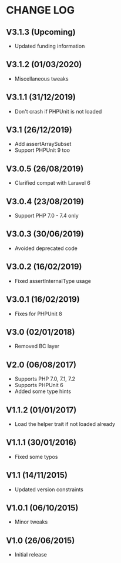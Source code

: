 CHANGE LOG
==========


## V3.1.3 (Upcoming)

* Updated funding information


## V3.1.2 (01/03/2020)

* Miscellaneous tweaks


## V3.1.1 (31/12/2019)

* Don't crash if PHPUnit is not loaded


## V3.1 (26/12/2019)

* Add assertArraySubset
* Support PHPUnit 9 too


## V3.0.5 (26/08/2019)

* Clarified compat with Laravel 6


## V3.0.4 (23/08/2019)

* Support PHP 7.0 - 7.4 only


## V3.0.3 (30/06/2019)

* Avoided deprecated code


## V3.0.2 (16/02/2019)

*  Fixed assertInternalType usage


## V3.0.1 (16/02/2019)

* Fixes for PHPUnit 8


## V3.0 (02/01/2018)

* Removed BC layer


## V2.0 (06/08/2017)

* Supports PHP 7.0, 7.1, 7.2
* Supports PHPUnit 6
* Added some type hints


## V1.1.2 (01/01/2017)

* Load the helper trait if not loaded already


## V1.1.1 (30/01/2016)

* Fixed some typos


## V1.1 (14/11/2015)

* Updated version constraints


## V1.0.1 (06/10/2015)

* Minor tweaks


## V1.0 (26/06/2015)

* Initial release
